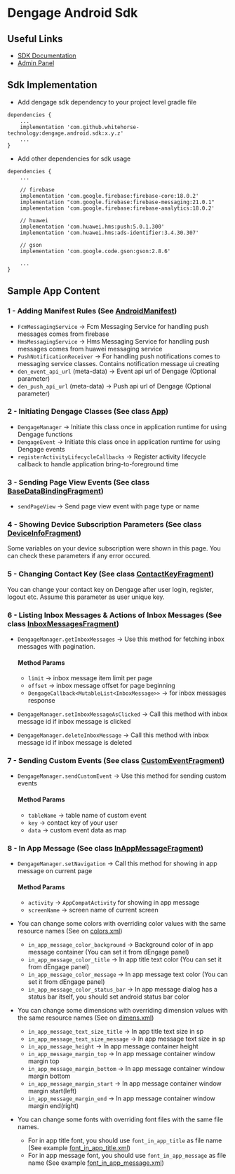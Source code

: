 # Dengage Android Sdk 
## Useful Links
- [SDK Documentation](https://dev.dengage.com/mobile-sdk/android/)
- [Admin Panel](https://appdev.dengage.com/)

## Sdk Implementation
- Add dengage sdk dependency to your project level gradle file
```
dependencies {
    ...
    implementation 'com.github.whitehorse-technology:dengage.android.sdk:x.y.z'
    ...
}
```
- Add other dependencies for sdk usage
```
dependencies {
    ...
    
    // firebase
    implementation 'com.google.firebase:firebase-core:18.0.2'
    implementation "com.google.firebase:firebase-messaging:21.0.1"
    implementation 'com.google.firebase:firebase-analytics:18.0.2'
    
    // huawei
    implementation 'com.huawei.hms:push:5.0.1.300'
    implementation 'com.huawei.hms:ads-identifier:3.4.30.307'
    
    // gson
    implementation 'com.google.code.gson:gson:2.8.6'
    
    ...
}
```

## Sample App Content

### 1 - Adding Manifest Rules (See [AndroidManifest](https://github.com/whitehorse-technology/dengage-android-sdk-sample/blob/master/app/src/main/AndroidManifest.xml))
- `FcmMessagingService` -> Fcm Messaging Service for handling push messages comes from firebase
- `HmsMessagingService` -> Hms Messaging Service for handling push messages comes from huawei messaging service
- `PushNotificationReceiver` -> For handling push notifications comes to messaging service classes. Contains notification message ui creating
- `den_event_api_url` (meta-data) -> Event api url of Dengage (Optional parameter)
- `den_push_api_url`  (meta-data) -> Push api url of Dengage (Optional parameter)

### 2 - Initiating Dengage Classes (See class [App](https://github.com/whitehorse-technology/dengage-android-sdk-sample/blob/master/app/src/main/java/com/dengage/android/kotlin/sample/App.kt))
- `DengageManager` -> Initiate this class once in application runtime for using Dengage functions
- `DengageEvent`   -> Initiate this class once in application runtime for using Dengage events
- `registerActivityLifecycleCallbacks` -> Register activity lifecycle callback to handle application bring-to-foreground time

### 3 - Sending Page View Events (See class [BaseDataBindingFragment](https://github.com/whitehorse-technology/dengage-android-sdk-sample/blob/master/app/src/main/java/com/dengage/android/kotlin/sample/ui/base/BaseDataBindingFragment.kt))
- `sendPageView` -> Send page view event with page type or name

### 4 - Showing Device Subscription Parameters (See class [DeviceInfoFragment](https://github.com/whitehorse-technology/dengage-android-sdk-sample/blob/master/app/src/main/java/com/dengage/android/kotlin/sample/ui/fragment/DeviceInfoFragment.kt))
Some variables on your device subscription were shown in this page. You can check these parameters if any error occured.

### 5 - Changing Contact Key (See class [ContactKeyFragment](https://github.com/whitehorse-technology/dengage-android-sdk-sample/blob/master/app/src/main/java/com/dengage/android/kotlin/sample/ui/fragment/ContactKeyFragment.kt))
You can change your contact key on Dengage after user login, register, logout etc. Assume this parameter as user unique key.

### 6 - Listing Inbox Messages & Actions of Inbox Messages (See class [InboxMessagesFragment](https://github.com/whitehorse-technology/dengage-android-sdk-sample/blob/master/app/src/main/java/com/dengage/android/kotlin/sample/ui/fragment/InboxMessagesFragment.kt))
- `DengageManager.getInboxMessages` -> Use this method for fetching inbox messages with pagination.
    #### Method Params
    - `limit` -> inbox message item limit per page
    - `offset` -> inbox message offset for page beginning
    - `DengageCallback<MutableList<InboxMessage>>` -> for inbox messages response

- `DengageManager.setInboxMessageAsClicked` -> Call this method with inbox message id if inbox message is clicked
- `DengageManager.deleteInboxMessage` -> Call this method with inbox message id if inbox message is deleted

### 7 - Sending Custom Events (See class [CustomEventFragment](https://github.com/whitehorse-technology/dengage-android-sdk-sample/blob/master/app/src/main/java/com/dengage/android/kotlin/sample/ui/fragment/CustomEventFragment.kt))
- `DengageManager.sendCustomEvent` -> Use this method for sending custom events
    #### Method Params
    - `tableName` -> table name of custom event 
    - `key` -> contact key of your user
    - `data` -> custom event data as map

### 8 - In App Message (See class [InAppMessageFragment](https://github.com/whitehorse-technology/dengage-android-sdk-sample/blob/master/app/src/main/java/com/dengage/android/kotlin/sample/ui/fragment/InAppMessageFragment.kt))
- `DengageManager.setNavigation` -> Call this method for showing in app message on current page
    #### Method Params
    - `activity` -> `AppCompatActivity` for showing in app message 
    - `screenName` -> screen name of current screen


- You can change some colors with overriding color values with the same resource names (See on [colors.xml](https://github.com/whitehorse-technology/dengage-android-sdk-sample/blob/master/app/src/main/res/values/colors.xml))
    - `in_app_message_color_background` -> Background color of in app message container (You can set it from dEngage panel)
    - `in_app_message_color_title` -> In app title text color (You can set it from dEngage panel)
    - `in_app_message_color_message` -> In app message text color (You can set it from dEngage panel)
    - `in_app_message_color_status_bar` -> In app message dialog has a status bar itself, you should set android status bar color 

- You can change some dimensions with overriding dimension values with the same resource names (See on [dimens.xml](https://github.com/whitehorse-technology/dengage-android-sdk-sample/blob/master/app/src/main/res/values/dimens.xml))
    - `in_app_message_text_size_title` -> In app title text size in sp
    - `in_app_message_text_size_message` -> In app message text size in sp
    - `in_app_message_height` -> In app message container height
    - `in_app_message_margin_top` -> In app message container window margin top
    - `in_app_message_margin_bottom` -> In app message container window margin bottom
    - `in_app_message_margin_start` -> In app message container window margin start(left)
    - `in_app_message_margin_end` -> In app message container window margin end(right)

- You can change some fonts with overriding font files with the same file names. 
    - For in app title font, you should use `font_in_app_title` as file name (See example [font_in_app_title.xml](https://github.com/whitehorse-technology/dengage-android-sdk-sample/blob/master/app/src/main/res/font/font_in_app_title.xml))
    - For in app message font, you should use `font_in_app_message` as file name (See example [font_in_app_message.xml](https://github.com/whitehorse-technology/dengage-android-sdk-sample/blob/master/app/src/main/res/font/font_in_app_message.xml))
